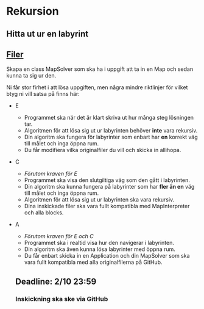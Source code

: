 # Rekursion

## Hitta ut ur en labyrint 
## [Filer](https://github.com/NTIGBG/TE16Civil-PRRPRR02/tree/master/v37)
Skapa en class MapSolver som ska ha i uppgift att ta in en Map och sedan kunna ta sig ur den.

Ni får stor firhet i att lösa uppgiften, men några mindre riktlinjer för vilket btyg ni vill satsa på finns här:

* E 
  * Programmet ska när det är klart skriva ut hur många steg lösningen tar.
  * Algoritmen för att lösa sig ut ur labyrinten behöver **inte** vara rekursiv.
  * Din algoritm ska fungera för labyrinter som enbart har **en** korrekt väg till målet och inga öppna rum.
  * Du får modifiera vilka originalfiler du vill och skicka in allihopa.

* C
  * *Förutom kraven för E*
  * Programmet ska visa den slutgiltiga väg som den gått i labyrinten.
  * Din algoritm ska kunna fungera på labyrinter som har **fler än en** väg till målet och inga öppna rum.
  * Algoritmen för att lösa sig ut ur labyrinten ska vara rekursiv.
  * Dina inskickade filer ska vara fullt kompatibla med MapInterpreter och alla blocks.

* A
  * *Förutom kraven för E och C*
  * Programmet ska i realtid visa hur den navigerar i labyrinten.
  * Din algoritm ska även kunna lösa labyrinter med öppna rum.
  * Du får enbart skicka in en Application och din MapSolver som ska vara fullt kompatibla med alla originalfilerna på GitHub.

  
  ## Deadline: 2/10 23:59
  ### Inskickning ska ske via GitHub
